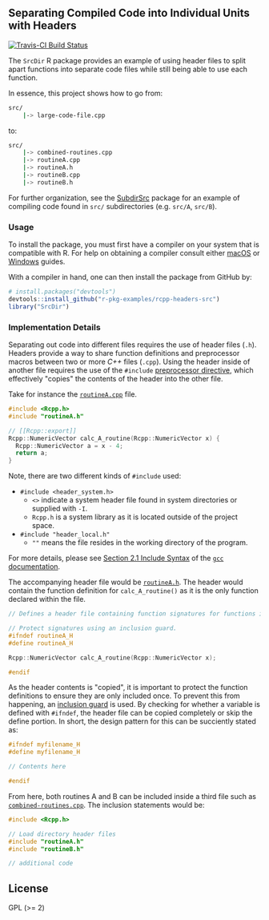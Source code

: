## Separating Compiled Code into Individual Units with Headers

[![Travis-CI Build Status](https://travis-ci.org/r-pkg-examples/rcpp-headers-src.svg?branch=master)](https://travis-ci.org/r-pkg-examples/rcpp-headers-src)

The `SrcDir` R package provides an example of using header files to split 
apart functions into separate code files while still being able to use each
function.

In essence, this project shows how to go from:

```bash
src/
    |-> large-code-file.cpp
```

to: 

```bash
src/
    |-> combined-routines.cpp
    |-> routineA.cpp
    |-> routineA.h
    |-> routineB.cpp
    |-> routineB.h
```

For further organization, see the [SubdirSrc](https://github.com/r-pkg-examples/rcpp-headers-subdirs)
package for an example of compiling code found in `src/` subdirectories 
(e.g. `src/A`, `src/B`).

### Usage

To install the package, you must first have a compiler on your system that is 
compatible with R. For help on obtaining a compiler consult either
[macOS](http://thecoatlessprofessor.com/programming/r-compiler-tools-for-rcpp-on-os-x/)
or 
[Windows](http://thecoatlessprofessor.com/programming/rcpp/install-rtools-for-rcpp/)
guides.

With a compiler in hand, one can then install the package from GitHub by:

```r
# install.packages("devtools")
devtools::install_github("r-pkg-examples/rcpp-headers-src")
library("SrcDir")
```

### Implementation Details

Separating out code into different files requires the use of header files (`.h`).
Headers provide a way to share function definitions and preprocessor macros
between two or more _C++_ files (`.cpp`). Using the header inside of another
file requires the use of the `#include` 
[preprocessor directive](https://en.wikipedia.org/wiki/Preprocessor),
which effectively "copies" the contents of the header into the other file.

Take for instance the [`routineA.cpp`](https://github.com/r-pkg-examples/rcpp-headers-src/blob/master/src/routineA.cpp) file.

```cpp
#include <Rcpp.h>
#include "routineA.h"

// [[Rcpp::export]]
Rcpp::NumericVector calc_A_routine(Rcpp::NumericVector x) {
  Rcpp::NumericVector a = x - 4;
  return a;
}
```

Note, there are two different kinds of `#include` used: 

- `#include <header_system.h>`
    - `<>` indicate a system header file found in system directories or supplied with `-I`.
    - `Rcpp.h` is a system library as it is located outside of the project space.
- `#include "header_local.h"`
    - `""` means the file resides in the working directory of the program.

For more details, please see [Section 2.1 Include Syntax](https://gcc.gnu.org/onlinedocs/cpp/Include-Syntax.html#Include-Syntax)
of the [`gcc` documentation](https://gcc.gnu.org/onlinedocs/cpp/index.html#SEC_Contents).

The accompanying header file would be [`routineA.h`](https://github.com/r-pkg-examples/rcpp-headers-src/blob/master/src/routineA.h). The header would
contain the function definition for `calc_A_routine()` as it is the only
function declared within the file.

```cpp
// Defines a header file containing function signatures for functions in src/

// Protect signatures using an inclusion guard.
#ifndef routineA_H
#define routineA_H

Rcpp::NumericVector calc_A_routine(Rcpp::NumericVector x);

#endif
```

As the header contents is "copied", it is important to protect the function
definitions to ensure they are only included once. To prevent this from happening,
an [inclusion guard](https://en.wikipedia.org/wiki/Include_guard) is
used. By checking for whether a variable is defined with `#ifndef`, the header
file can be copied completely or skip the define portion. In short, the
design pattern for this can be succiently stated as:

```cpp
#ifndef myfilename_H
#define myfilename_H

// Contents here

#endif
```

From here, both routines A and B can be included inside a third file
such as [`combined-routines.cpp`](https://github.com/r-pkg-examples/rcpp-headers-src/blob/master/src/combined-routines.cpp). The inclusion statements would be:

```cpp
#include <Rcpp.h>

// Load directory header files
#include "routineA.h"
#include "routineB.h"

// additional code
```

## License

GPL (\>= 2)